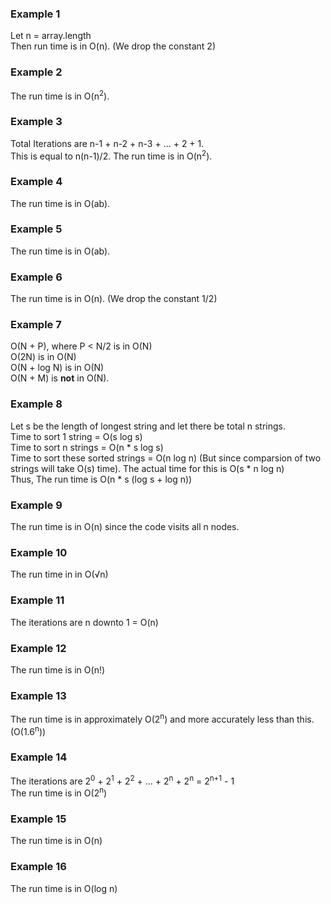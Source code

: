 ### Example 1

Let n = array.length<br>
Then run time is in O(n). (We drop the constant 2)

### Example 2

The run time is in O(n<sup>2</sup>).

### Example 3

Total Iterations are n-1 + n-2 + n-3 + ... + 2 + 1.<br>
This is equal to n(n-1)/2. The run time is in O(n<sup>2</sup>).

### Example 4

The run time is in O(ab).

### Example 5

The run time is in O(ab).

### Example 6

The run time is in O(n). (We drop the constant 1/2)

### Example 7

O(N + P), where P < N/2 is in O(N)<br>
O(2N) is in O(N)<br>
O(N + log N) is in O(N)<br>
O(N + M) is <b>not</b> in O(N).

### Example 8

Let s be the length of longest string and let there be total n strings.<br>
Time to sort 1 string = O(s log s)<br>
Time to sort n strings = O(n * s log s)<br>
Time to sort these sorted strings = O(n log n) (But since comparsion of two strings will take O(s) time). The actual time for this is O(s * n log n)<br>
Thus, The run time is O(n * s (log s + log n))

### Example 9

The run time is in O(n) since the code visits all n nodes.

### Example 10

The run time in in O(&radic;n)

### Example 11

The iterations are n downto 1 = O(n)

### Example 12

The run time is in O(n!)

### Example 13

The run time is in approximately O(2<sup>n</sup>) and more accurately less than this. (O(1.6<sup>n</sup>))

### Example 14

The iterations are 2<sup>0</sup> + 2<sup>1</sup> + 2<sup>2</sup> + ... + 2<sup>n</sup> + 2<sup>n</sup> = 2<sup>n+1</sup> - 1<br>
The run time is in O(2<sup>n</sup>)

### Example 15

The run time is in O(n)

### Example 16

The run time is in O(log n)
